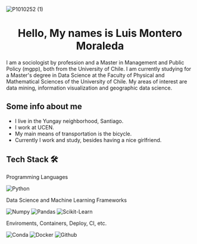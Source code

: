 
![P1010252 (1)](https://github.com/Luiandmont/Luiandmont/assets/83318014/a845c8f6-3370-4882-8c87-b3c4c1b6cb32)

<h1 align="center">Hello, My names is Luis Montero Moraleda </h1>


I am a sociologist by profession and a Master in Management and Public Policy (mgpp), both from the University of Chile. I am currently studying for a Master's degree in Data Science at the Faculty of Physical and Mathematical Sciences of the University of Chile. My areas of interest are data mining, information visualization and geographic data science. 


## Some info about me


- I live in the Yungay neighborhood, Santiago.
- I work at UCEN.
- My main means of transportation is the bicycle.
- Currently I work and study, besides having a nice girlfriend.



## Tech Stack 🛠️

Programming Languages

![Python](https://img.shields.io/badge/Python-FFD43B?style=flat-square&logo=python&logoColor=blue)

Data Science and Machine Learning Frameworks

![Numpy](https://img.shields.io/badge/Numpy-777BB4?style=flat-square&logo=numpy&logoColor=white])
![Pandas](https://img.shields.io/badge/Pandas-2C2D72?style=flat-square&logo=pandas&logoColor=white])
![Scikit-Learn](https://img.shields.io/badge/scikit_learn-F7931E?style=flat-square&logo=scikit-learn&logoColor=white])


Enviroments, Containers, Deploy, CI, etc.

![Conda](https://img.shields.io/badge/conda-342B029.svg?&style=flat-square&logo=anaconda&logoColor=white)
![Docker](https://img.shields.io/badge/Docker-2CA5E0?style=flat-square&logo=docker&logoColor=white)
![Github](https://img.shields.io/badge/GitHub-100000?style=flat-square&logo=github&logoColor=white)

